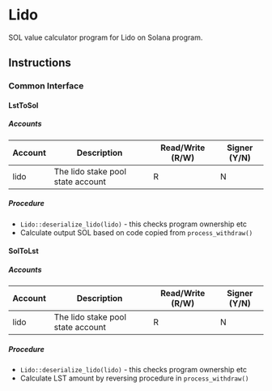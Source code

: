 # Lido

SOL value calculator program for Lido on Solana program.

## Instructions

### Common Interface

#### LstToSol

##### Accounts

| Account | Description | Read/Write (R/W) | Signer (Y/N) |
| -- | -- | -- | -- |
| lido | The lido stake pool state account | R | N |

##### Procedure

- `Lido::deserialize_lido(lido)` - this checks program ownership etc
- Calculate output SOL based on code copied from `process_withdraw()`

#### SolToLst

##### Accounts

| Account | Description | Read/Write (R/W) | Signer (Y/N) |
| -- | -- | -- | -- |
| lido | The lido stake pool state account | R | N |

##### Procedure

- `Lido::deserialize_lido(lido)` - this checks program ownership etc
- Calculate LST amount by reversing procedure in `process_withdraw()`
